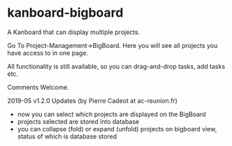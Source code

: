 kanboard-bigboard
=================

A Kanboard that can display multiple projects.

Go To Project-Management->BigBoard. Here you will see all projects you have access to in one page.

All functionality is still available, so you can drag-and-drop tasks, add tasks etc.

Comments Welcome.

2019-05 v1.2.0 Updates (by Pierre Cadeot at ac-reunion.fr)

- now you can select which projects are displayed on the BigBoard
- projects selected are stored into database
- you can collapse (fold) or expand (unfold) projects on bigboard view, status of which is database stored
